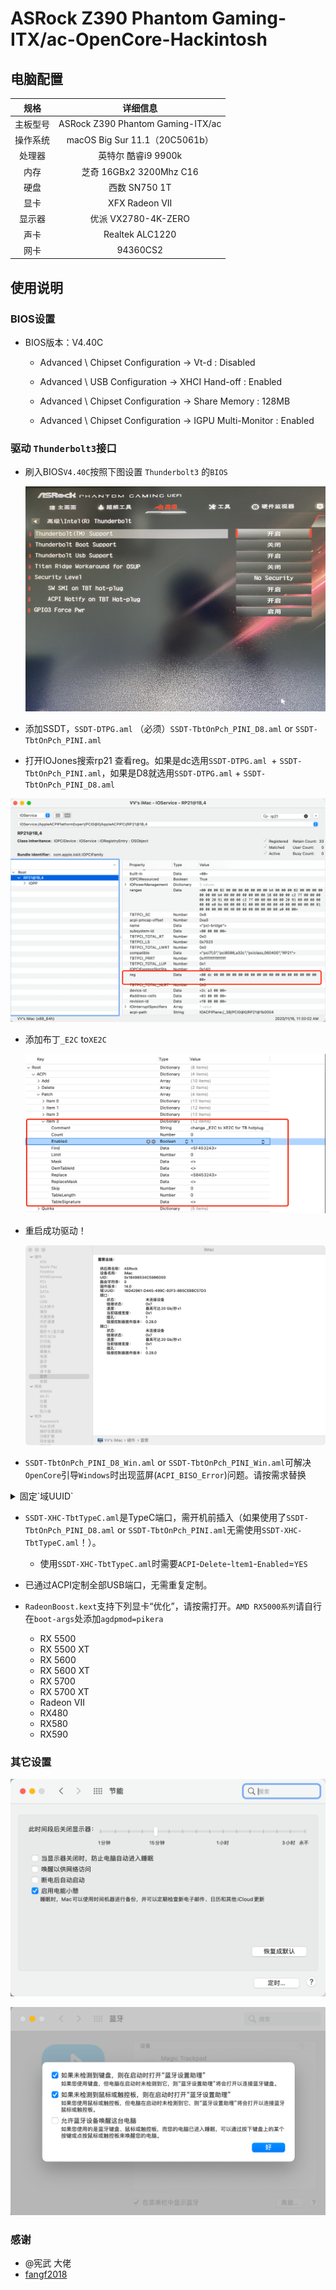 # ASRock Z390 Phantom Gaming- ITX/ac-OpenCore-Hackintosh


## 电脑配置
|规格 | 详细信息|
|:-: | :-:|
|主板型号| ASRock Z390 Phantom Gaming-ITX/ac |
|操作系统| macOS Big Sur 11.1（20C5061b） |
|处理器| 英特尔 酷睿i9 9900k |
|内存| 芝奇 16GBx2 3200Mhz C16 |
|硬盘| 西数 SN750 1T |
|显卡| XFX Radeon VII |
|显示器| 优派 VX2780-4K-ZERO |
|声卡| Realtek ALC1220 |
|网卡| 94360CS2 |

## 使用说明

### BIOS设置

- BIOS版本：V4.40C

  - Advanced \ Chipset Configuration → Vt-d : Disabled

  - Advanced \ USB Configuration → XHCI Hand-off : Enabled

  - Advanced \ Chipset Configuration → Share Memory : 128MB

  - Advanced \ Chipset Configuration → IGPU Multi-Monitor : Enabled
    
### 驱动 `Thunderbolt3`接口

- 刷入BIOS`V4.40C`按照下图设置 `Thunderbolt3` 的`BIOS`

   ![BIOS](Docs/IMG_2487.jpeg)

- 添加SSDT，`SSDT-DTPG.aml` （必须）`SSDT-TbtOnPch_PINI_D8.aml` or `SSDT-TbtOnPch_PINI.aml`

- 打开IOJones搜索rp21 查看reg。如果是dc选用`SSDT-DTPG.aml `+ `SSDT-TbtOnPch_PINI.aml`，如果是D8就选用`SSDT-DTPG.aml` + `SSDT-TbtOnPch_PINI_D8.aml`

 ![IOJones](Docs/IMG_2488.png)

- 添加布丁`_E2C` to`XE2C`
 
  ![添加布丁](Docs/IMG_2489.png)
 
- 重启成功驱动！
  
  ![TB3](Docs/IMG_2490.png)
  
- `SSDT-TbtOnPch_PINI_D8_Win.aml` or `SSDT-TbtOnPch_PINI_Win.aml`可解决`OpenCore`引导`Windows`时出现蓝屏(`ACPI_BISO_Error`)问题。请按需求替换

<details>
<summary> 固定`域UUID` </summary>

- <p>打开`系统报告`查看雷雳总线的`域UUID`将其复制替换到下面的`ToUUID ("989597F1-04F7-4D5C-95F4-30530FC5F2A6")` 中的`989597F1-04F7-4D5C-95F4-30530FC5F2A6`

<p>

```sw
Method (_DSM, 4, NotSerialized)  // _DSM: Device-Specific Method
{
    If (_OSI ("Darwin"))
    {
        Local0 = Package ()
            {
            "ThunderboltUUID", 
            ToUUID ("989597f1-04f7-4d5c-95f4-30530fc5f2a6"), 
            "sscOffset", 
            Buffer (0x02)
            {
                 0x00, 0x00                                       // ..
            }, 

            "power-save", 
            One, 
            Buffer (One)
            {
                 0x00                                             // .
            }
        }

```
</p>

- <p> 使用`MaciASL`打开你使用的`SSDT-TbtOnPch_PINI_D8.aml` or `SSDT-TbtOnPch_PINI.aml`另存为`SSDT-TbtOnPch_PINI_D8.dsl` or `SSDT-TbtOnPch_PINI.dsl`找到`HNI0`下的这个位置 </p>

<p>

![HNI0](Docs/IMG_2491.png) 

<p>
 
 - <p> 将上面替换了`域UUID`的复制进`SSDT-TbtOnPch_PINI_D8.dsl` or `SSDT-TbtOnPch_PINI.dsl`中 </p>

<p>

 ![固定域UUID后](Docs/IMG_2492.png) 
 
 <p>
 
 - <p> 编译确认没有警告后另存为`SSDT-TbtOnPch_PINI_D8.aml` or `SSDT-TbtOnPch_PINI.aml`然后放入`EFI`中加载。这样每次启动后`域UUID`值就不会改变了</p>
</details>

- `SSDT-XHC-TbtTypeC.aml`是TypeC端口，需开机前插入（如果使用了`SSDT-TbtOnPch_PINI_D8.aml` or `SSDT-TbtOnPch_PINI.aml`无需使用`SSDT-XHC-TbtTypeC.aml`！）。
  - 使用`SSDT-XHC-TbtTypeC.aml`时需要`ACPI`-`Delete`-`ltem1`-`Enabled`=`YES`

- 已通过ACPI定制全部USB端口，无需重复定制。

- `RadeonBoost.kext`支持下列显卡“优化”，请按需打开。`AMD RX5000系列`请自行在`boot-args`处添加`agdpmod=pikera`

  - RX 5500
  - RX 5500 XT
  - RX 5600
  - RX 5600 XT
  - RX 5700
  - RX 5700 XT
  - Radeon VII
  - RX480
  - RX580
  - RX590
  
### 其它设置
  
 ![其它设置1](Docs/IMG_2493.png)
   
 ![其它设置2](Docs/IMG_2494.png)
  
### 感谢
 
 -  @宪武 大佬
 - [fangf2018](https://github.com/fangf2018/ASRock-Z390-Phantom-ITX-OpenCore-Hackintosh)
  


